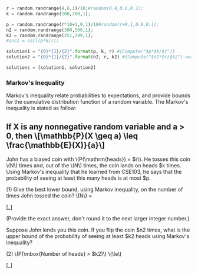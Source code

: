 ```python

r = random.randrange(4,6,1)/10;#random(0.4,0.6,0.1);
k = random.randrange(100,200,1);

p = random.randrange(r*10+1,9,1)/10#random(r+0.1,0.9,0.1);
n2 = random.randrange(300,500,1);
k2 = random.randrange(251,299,1);
#ans1 = ceil(p*k/r);

solution1 = "{0}*{1}/{2}".format(p, k, r) #{Compute("$p*$k/$r")}
solution2 = "{0}*{1}/{2}".format(n2, r, k2) #{Compute("$n2*$r/$k2")->with(tolType=>'absolute', tolerance=>'0.01')}

solutions = [solution1, solution2]
```

### Markov's Inequality ##

Markov's inequality relate probabilities to expectations, and provide bounds for the cumulative distribution function of a random variable. The Markov's inequality is stated as follow:

If X is any nonnegative random variable and a > 0, then  \\\[\mathbb{P}(X \geq a) \leq \frac{\mathbb{E}(X)}{a}\\\]
---
John has a biased coin with \\\(P(\mathrm{heads}) = $r\\\). He tosses this coin \\\(N\\\) times and, out of the \\\(N\\\) times, the coin lands on heads $k times. Using Markov's inequality that he learned from CSE103, he says that the probability of seeing at least this many heads is at most $p.

(1) Give the best lower bound, using Markov inequality, on the number of times John tossed the coin?
\\\(N\\\) =

[_]

(Provide the exact answer, don't round it to the next larger integer number.)

Suppose John lends you this coin. If you flip the coin $n2 times, what is the upper bound of the probability of seeing at least $k2 heads using Markov's inequality?

(2) \\\(P(\mbox{Number of heads} > $k2)\\\) \\\(\le\\\)

[_]
